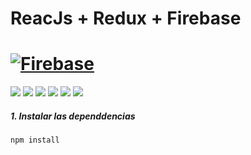 # ReacJs + Redux + Firebase

# [![Firebase](https://firebase.google.com/downloads/brand-guidelines/SVG/logo-standard.svg?hl=ES "Firebase")](https://firebase.google.com/downloads/brand-guidelines/SVG/logo-standard.svg?hl=ES "Firebase")

![](https://img.shields.io/github/stars/pandao/editor.md.svg) ![](https://img.shields.io/github/forks/pandao/editor.md.svg) ![](https://img.shields.io/github/tag/pandao/editor.md.svg) ![](https://img.shields.io/github/release/pandao/editor.md.svg) ![](https://img.shields.io/github/issues/pandao/editor.md.svg) ![](https://img.shields.io/bower/v/editor.md.svg)

##### 1. Instalar las dependdencias

`npm install`
